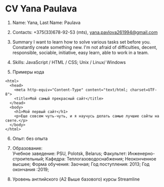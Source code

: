 # CV  Yana Paulava 
1. Name: Yana, Last Name:  Paulava
    
2. Contacts: +375(33)678-92-53 (mts), yana.pavlova261994@gmail.com
    
3. Summary I want to learn how to solve various tasks set before you. Constantly create something new. I'm not afraid of difficulties, decent, responsible, sociable, initiative, easy learn, able to work in a team.

4. Skills: JavaScript / HTML / CSS; Unix / Linux/ Windows
    
5. Примеры кода
```` <!DOCTYPE html PUBLIC"-//W3C//DTD HTML 4.01 Transitional//EN">
<html>
  <head>
    <meta http-equiv="Content-Type" content="text/html; charset=UTF-8">
    <title>Мой самый прекрасный сайт</title>
  </head>
  <body>
    <h1>Мой первый сайт</h1>
    <p>Еще совсем чуть-чуть, и я научусь делать самые лучшие сайты на свете.</p>
  </body>
</html>
````

6. Опыт: без опыта
    
7. Образование:  
    Учебное заведение: PSU, Polotsk, Belarus;
    Факультет: Инженерно-строительный;
    Кафедра: Теплогазоводоснабжения;
    Неоконченное высшее;
    Форма обучения: Заочная;
    Год поступления: 2013;
    Год окончания :2019;
    
8. Уровень английского (A2 Выше базового) курсы Streamline